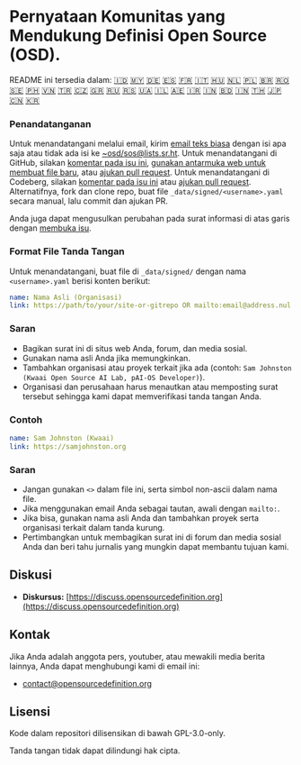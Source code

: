 # Pernyataan Komunitas yang Mendukung Definisi Open Source (OSD).

README ini tersedia dalam:
[🇮🇩](README_ID.md)
[🇲🇾](README_MS.md)
[🇩🇪](README_DE.md)
[🇪🇸](README_ES.md)
[🇫🇷](README_FR.md)
[🇮🇹](README_IT.md)
[🇭🇺](README_HU.md)
[🇳🇱](README_NL.md)
[🇵🇱](README_PL.md)
[🇧🇷](README_PT-BR.md)
[🇷🇴](README_RO.md)
[🇸🇪](README_SV.md)
[🇵🇭](README_TL.md)
[🇻🇳](README_VI.md)
[🇹🇷](README_TR.md)
[🇨🇿](README_CS.md)
[🇬🇷](README_EL.md)
[🇷🇺](README_RU.md)
[🇷🇸](README_SR.md)
[🇺🇦](README_UK.md)
[🇮🇱](README_HE.md)
[🇦🇪](README_AR.md)
[🇮🇷](README_FA.md)
[🇮🇳](README_HI.md)
[🇧🇩](README_BN.md)
[🇮🇳](README_TA.md)
[🇹🇭](README_TH.md)
[🇯🇵](README_JA.md)
[🇨🇳](README_ZH-CN.md)
[🇰🇷](README_KO.md)

### Penandatanganan

Untuk menandatangani melalui email, kirim [email teks biasa](https://useplaintext.email/) dengan isi apa saja atau tidak ada isi ke [~osd/sos@lists.sr.ht](mailto:~osd/sos@lists.sr.ht).
Untuk menandatangani di GitHub, silakan [komentar pada isu ini](https://github.com/OpenSourceDefinition/sos/issues/1), [gunakan antarmuka web untuk membuat file baru](https://github.com/OpenSourceDefinition/sos/new/main/_data/signed), atau [ajukan pull request](https://github.com/OpenSourceDefinition/sos/pulls).
Untuk menandatangani di Codeberg, silakan [komentar pada isu ini](https://codeberg.org/osd/sos/issues/1) atau [ajukan pull request](https://codeberg.org/osd/sos/pulls).
Alternatifnya, fork dan clone repo, buat file `_data/signed/<username>.yaml` secara manual, lalu commit dan ajukan PR.

Anda juga dapat mengusulkan perubahan pada surat informasi di atas garis dengan [membuka isu](https://codeberg.org/osd/sos/issues).

### Format File Tanda Tangan

Untuk menandatangani, buat file di `_data/signed/` dengan nama `<username>.yaml` berisi konten berikut:

```yaml
name: Nama Asli (Organisasi)
link: https://path/to/your/site-or-gitrepo OR mailto:email@address.nul
```

### Saran
- Bagikan surat ini di situs web Anda, forum, dan media sosial.
- Gunakan nama asli Anda jika memungkinkan.
- Tambahkan organisasi atau proyek terkait jika ada (contoh: `Sam Johnston (Kwaai Open Source AI Lab, pAI-OS Developer)`).
- Organisasi dan perusahaan harus menautkan atau memposting surat tersebut sehingga kami dapat memverifikasi tanda tangan Anda.

### Contoh

```yaml
name: Sam Johnston (Kwaai)
link: https://samjohnston.org
```

### Saran

- Jangan gunakan `<>` dalam file ini, serta simbol non-ascii dalam nama file.
- Jika menggunakan email Anda sebagai tautan, awali dengan `mailto:`.
- Jika bisa, gunakan nama asli Anda dan tambahkan proyek serta organisasi terkait dalam tanda kurung.
- Pertimbangkan untuk membagikan surat ini di forum dan media sosial Anda dan beri tahu jurnalis yang mungkin dapat membantu tujuan kami.

## Diskusi

- **Diskursus:** [https://discuss.opensourcedefinition.org](https://discuss.opensourcedefinition.org)

## Kontak
Jika Anda adalah anggota pers, youtuber, atau mewakili media berita lainnya, Anda dapat menghubungi kami di email ini:
- [contact@opensourcedefinition.org](mailto:contact@opensourcedefinition.org)

## Lisensi
Kode dalam repositori dilisensikan di bawah GPL-3.0-only.

Tanda tangan tidak dapat dilindungi hak cipta.